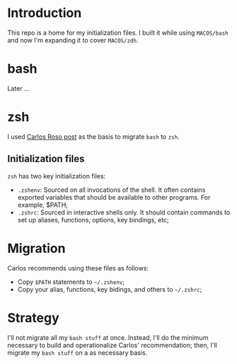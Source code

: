 # Introduction
This repo is a home for my initialization files.  I built it while using `MACOS/bash` and now I'm expanding it to cover `MACOS/zdh`.

# bash
Later ...

# zsh
I used [Carlos Roso post](https://carlosroso.com/the-right-way-to-migrate-your-bash-profile-to-zsh/) as the basis to migrate `bash` to `zsh`.

## Initialization files
`zsh` has two key initialization files:
* `.zshenv`: Sourced on all invocations of the shell. It often contains exported variables that should be available to other programs. For example, $PATH;
* `.zshrc`: Sourced in interactive shells only. It should contain commands to set up aliases, functions, options, key bindings, etc;

# Migration
Carlos recommends using these files as follows:
* Copy `$PATH` statements to `~/.zshenv`;
* Copy your alias, functions, key bidings, and others to `~/.zshrc`;

# Strategy
I'll not migrate all my `bash stuff` at once. Instead, I'll do the minimum necessary to build and operationalize Carlos' recommendation; then, I'll migrate my `bash stuff` on a as necessary basis.
